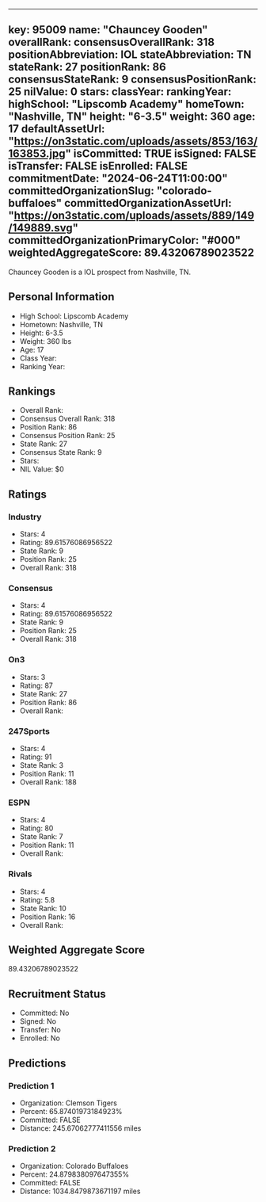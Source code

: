 ---
  key: 95009
  name: "Chauncey Gooden"
  overallRank: 
  consensusOverallRank: 318
  positionAbbreviation: IOL
  stateAbbreviation: TN
  stateRank: 27
  positionRank: 86
  consensusStateRank: 9
  consensusPositionRank: 25
  nilValue: 0
  stars: 
  classYear: 
  rankingYear: 
  highSchool: "Lipscomb Academy"
  homeTown: "Nashville, TN"
  height: "6-3.5"
  weight: 360
  age: 17
  defaultAssetUrl: "https://on3static.com/uploads/assets/853/163/163853.jpg"
  isCommitted: TRUE
  isSigned: FALSE
  isTransfer: FALSE
  isEnrolled: FALSE
  commitmentDate: "2024-06-24T11:00:00"
  committedOrganizationSlug: "colorado-buffaloes"
  committedOrganizationAssetUrl: "https://on3static.com/uploads/assets/889/149/149889.svg"
  committedOrganizationPrimaryColor: "#000"
  weightedAggregateScore: 89.43206789023522
  ---
  
  Chauncey Gooden is a IOL prospect from Nashville, TN.
  
  ## Personal Information
  - High School: Lipscomb Academy
  - Hometown: Nashville, TN
  - Height: 6-3.5
  - Weight: 360 lbs
  - Age: 17
  - Class Year: 
  - Ranking Year: 
  
  ## Rankings
  - Overall Rank: 
  - Consensus Overall Rank: 318
  - Position Rank: 86
  - Consensus Position Rank: 25
  - State Rank: 27
  - Consensus State Rank: 9
  - Stars: 
  - NIL Value: $0
  
  ## Ratings
  
  ### Industry
  - Stars: 4
  - Rating: 89.61576086956522
  - State Rank: 9
  - Position Rank: 25
  - Overall Rank: 318
  
  ### Consensus
  - Stars: 4
  - Rating: 89.61576086956522
  - State Rank: 9
  - Position Rank: 25
  - Overall Rank: 318
  
  ### On3
  - Stars: 3
  - Rating: 87
  - State Rank: 27
  - Position Rank: 86
  - Overall Rank: 
  
  ### 247Sports
  - Stars: 4
  - Rating: 91
  - State Rank: 3
  - Position Rank: 11
  - Overall Rank: 188
  
  ### ESPN
  - Stars: 4
  - Rating: 80
  - State Rank: 7
  - Position Rank: 11
  - Overall Rank: 
  
  ### Rivals
  - Stars: 4
  - Rating: 5.8
  - State Rank: 10
  - Position Rank: 16
  - Overall Rank: 
  
  ## Weighted Aggregate Score
  89.43206789023522
  
  ## Recruitment Status
  - Committed: No
  - Signed: No
  - Transfer: No
  - Enrolled: No
  
  
  
  ## Predictions
  
  ### Prediction 1
  - Organization: Clemson Tigers
  - Percent: 65.87401973184923%
  - Committed: FALSE
  - Distance: 245.67062777411556 miles
  
  ### Prediction 2
  - Organization: Colorado Buffaloes
  - Percent: 24.879838097647355%
  - Committed: FALSE
  - Distance: 1034.8479873671197 miles
  